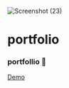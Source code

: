 ![Screenshot (23)](https://user-images.githubusercontent.com/85219856/219141153-2d54d827-6db7-4814-85f6-1f43e7b58fa0.png)
# portfolio
### portfollio 👋
<a href="https://irenenjoki.github.io/portfolio/">Demo</a>
